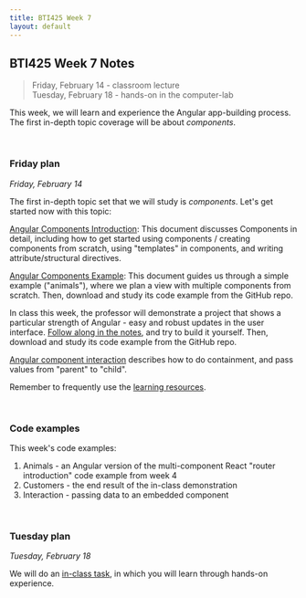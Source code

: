 ```yaml
---
title: BTI425 Week 7
layout: default
---
```


## BTI425 Week 7 Notes

> Friday, February 14 - classroom lecture  
> Tuesday, February 18 - hands-on in the computer-lab 

This week, we will learn and experience the Angular app-building process. The first in-depth topic coverage will be about *components*. 

<br>

### Friday plan

*Friday, February 14* 

The first in-depth topic set that we will study is *components*. Let's get started now with this topic:

[Angular Components Introduction](angular-components-intro): This document discusses Components in detail, including how to get started using components / creating components from scratch, using "templates" in components, and writing attribute/structural directives.

[Angular Components Example](angular-components-example): This document guides us through a simple example ("animals"), where we plan a view with multiple components from scratch. Then, download and study its code example from the GitHub repo.

In class this week, the professor will demonstrate a project that shows a particular strength of Angular - easy and robust updates in the user interface. [Follow along in the notes](angular-components-inclass), and try to build it yourself. Then, download and study its code example from the GitHub repo.

[Angular component interaction](angular-components-interaction) describes how to do containment, and pass values from "parent" to "child".

Remember to frequently use the [learning resources](/bti425-2020/resources).

<br>

### Code examples

This week's code examples:
1. Animals - an Angular version of the multi-component React "router introduction" code example from week 4 
2. Customers - the end result of the in-class demonstration 
3. Interaction - passing data to an embedded component 

<br>

### Tuesday plan

*Tuesday, February 18* 

We will do an [in-class task](week07-in-class), in which you will learn through hands-on experience. 

<br>
